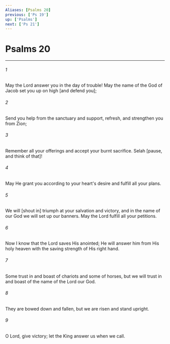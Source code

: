 ```yaml
---
Aliases: [Psalms 20]
previous: ['Ps 19']
up: ['Psalms']
next: ['Ps 21']
---
```

# Psalms 20

***














###### 1 






May the Lord answer you in the day of trouble! May the name of the God of Jacob set you up on high [and defend you]; 













###### 2 






Send you help from the sanctuary and support, refresh, and strengthen you from Zion; 













###### 3 






Remember all your offerings and accept your burnt sacrifice. Selah [pause, and think of that]! 













###### 4 






May He grant you according to your heart's desire and fulfill all your plans. 













###### 5 






We will [shout in] triumph at your salvation and victory, and in the name of our God we will set up our banners. May the Lord fulfill all your petitions. 













###### 6 






Now I know that the Lord saves His anointed; He will answer him from His holy heaven with the saving strength of His right hand. 













###### 7 






Some trust in and boast of chariots and some of horses, but we will trust in and boast of the name of the Lord our God. 













###### 8 






They are bowed down and fallen, but we are risen and stand upright. 













###### 9 






O Lord, give victory; let the King answer us when we call.

